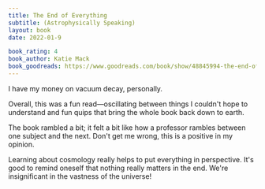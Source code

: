```yaml
---
title: The End of Everything
subtitle: (Astrophysically Speaking)
layout: book
date: 2022-01-9

book_rating: 4
book_author: Katie Mack
book_goodreads: https://www.goodreads.com/book/show/48845994-the-end-of-everything
---
```


I have my money on vacuum decay, personally.

Overall, this was a fun read—oscillating between things I couldn't hope to understand and fun quips that bring the whole book back down to earth.

The book rambled a bit; it felt a bit like how a professor rambles between one subject and the next. Don't get me wrong, this is a positive in my opinion.

Learning about cosmology really helps to put everything in perspective. It's good to remind oneself that nothing really matters in the end. We're insignificant in the vastness of the universe!